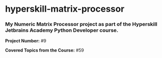 # hyperskill-matrix-processor
### My Numeric Matrix Processor project as part of the Hyperskill Jetbrains Academy Python Developer course.

**Project Number:** #9

**Covered Topics from the Course:** #59
